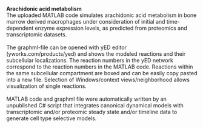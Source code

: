 <b>Arachidonic acid metabolism</b><br>
The uploaded MATLAB code simulates arachidonic acid metabolism in bone marrow derived macrophages under consideration of initial and time-dependent enzyme expression levels, as predicted from proteomics and transcriptomic datasets.<br>
<br>
The graphml-file can be opened with yED editor (yworks.com/products/yed) and shows the modeled reactions and their subcellular localizations. The reaction numbers in the yED network correspond to the reaction numbers in the MATLAB code. Reactions within the same subcellular compartment are boxed and can be easily copy pasted into a new file. Selection of Windows/context views/neighborhood allows visualization of single reactions.<br>
<br>
MATLAB code and graphml file were automatically written by an unpublished C# script that integrates canonical dynamical models with transcriptomic and/or proteomic steady state and/or timeline data to generate cell type selective models.<br>
